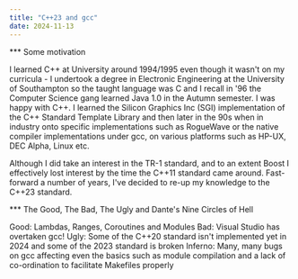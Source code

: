 ```yaml
---
title: "C++23 and gcc"
date: 2024-11-13
---
```


*** Some motivation

I learned C++ at University around 1994/1995 even though it wasn't on my curricula - I undertook a degree in Electronic Engineering at the University of Southampton so the taught language was C and I recall in '96 the Computer Science gang learned Java 1.0 in the Autumn semester. I was happy with C++. I learned the Silicon Graphics Inc (SGI) implementation of the C++ Standard Template Library and then later in the 90s when in industry onto specific implementations such as RogueWave or the native compiler implementations under gcc, on various platforms such as HP-UX, DEC Alpha, Linux etc.

Although I did take an interest in the TR-1 standard, and to an extent Boost I effectively lost interest by the time the C++11 standard came around. Fast-forward a number of years, I've decided to re-up my knowledge to the C++23 standard.

*** The Good, The Bad, The Ugly and Dante's Nine Circles of Hell

Good: Lambdas, Ranges, Coroutines and Modules
Bad: Visual Studio has overtaken gcc!
Ugly: Some of the C++20 standard isn't implemented yet in 2024 and some of the 2023 standard is broken
Inferno: Many, many bugs on gcc affecting even the basics such as module compilation and a lack of co-ordination to facilitate Makefiles properly 



